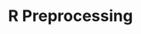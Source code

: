 ---
title: "R Preprocessing"
permalink: /categories/R_Preprocessing
layout: category
taxonomy : R_Preprocessing
---